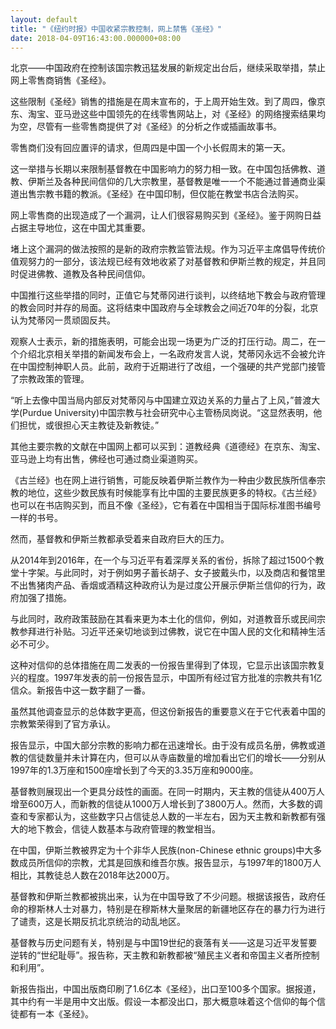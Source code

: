 ```yaml
---
layout: default
title: "《纽约时报》中国收紧宗教控制，网上禁售《圣经》"
date: 2018-04-09T16:43:00.000000+08:00
---
```


北京——中国政府在控制该国宗教迅猛发展的新规定出台后，继续采取举措，禁止网上零售商销售《圣经》。

这些限制《圣经》销售的措施是在周末宣布的，于上周开始生效。到了周四，像京东、淘宝、亚马逊这些中国领先的在线零售网站上，对《圣经》的网络搜索结果均为空，尽管有一些零售商提供了对《圣经》的分析之作或插画故事书。

零售商们没有回应置评的请求，但周四是中国一个小长假周末的第一天。

这一举措与长期以来限制基督教在中国影响力的努力相一致。在中国包括佛教、道教、伊斯兰及各种民间信仰的几大宗教里，基督教是唯一一个不能通过普通商业渠道出售宗教书籍的教派。《圣经》在中国印制，但仅能在教堂书店合法购买。

网上零售商的出现造成了一个漏洞，让人们很容易购买到《圣经》。鉴于网购日益占据主导地位，这在中国尤其重要。

堵上这个漏洞的做法按照的是新的政府宗教监管法规。作为习近平主席倡导传统价值观努力的一部分，该法规已经有效地收紧了对基督教和伊斯兰教的规定，并且同时促进佛教、道教及各种民间信仰。

中国推行这些举措的同时，正值它与梵蒂冈进行谈判，以终结地下教会与政府管理的教会同时并存的局面。这将结束中国政府与全球教会之间近70年的分裂，北京认为梵蒂冈一贯顽固反共。

观察人士表示，新的措施表明，可能会出现一场更为广泛的打压行动。周二，在一个介绍北京相关举措的新闻发布会上，一名政府发言人说，梵蒂冈永远不会被允许在中国控制神职人员。此前，政府于近期进行了改组，一个强硬的共产党部门接管了宗教政策的管理。

“听上去像中国当局内部反对梵蒂冈与中国建立双边关系的力量占了上风，”普渡大学(Purdue University)中国宗教与社会研究中心主管杨凤岗说。“这显然表明，他们担忧，或很担心天主教徒及新教徒。”

其他主要宗教的文献在中国网上都可以买到：道教经典《道德经》在京东、淘宝、亚马逊上均有出售，佛经也可通过商业渠道购买。

《古兰经》也在网上进行销售，可能反映着伊斯兰教作为一种由少数民族所信奉宗教的地位，这些少数民族有时候能享有比中国的主要民族更多的特权。《古兰经》也可以在书店购买到，而且不像《圣经》，它有着在中国相当于国际标准图书编号一样的书号。

然而，基督教和伊斯兰教都承受着来自政府巨大的压力。

从2014年到2016年，在一个与习近平有着深厚关系的省份，拆除了超过1500个教堂十字架。与此同时，对于例如男子蓄长胡子、女子披戴头巾，以及商店和餐馆里不出售猪肉产品、香烟或酒精这种政府认为是过度公开展示伊斯兰信仰的行为，政府加强了措施。

与此同时，政府政策鼓励在其看来更为本土化的信仰，例如，对道教音乐或民间宗教参拜进行补贴。习近平还亲切地谈到过佛教，说它在中国人民的文化和精神生活必不可少。

这种对信仰的总体措施在周二发表的一份报告里得到了体现，它显示出该国宗教复兴的程度。1997年发表的前一份报告显示，中国所有经过官方批准的宗教共有1亿信众。新报告中这一数字翻了一番。

虽然其他调查显示的总体数字更高，但这份新报告的重要意义在于它代表着中国的宗教繁荣得到了官方承认。

报告显示，中国大部分宗教的影响力都在迅速增长。由于没有成员名册，佛教或道教的信徒数量并未计算在内，但可以从寺庙数量的增加看出它们的增长——分别从1997年的1.3万座和1500座增长到了今天的3.35万座和9000座。

基督教则展现出一个更具分歧性的画面。在同一时期内，天主教的信徒从400万人增至600万人，而新教的信徒从1000万人增长到了3800万人。然而，大多数的调查和专家都认为，这些数字只占信徒总人数的一半左右，因为天主教和新教都有强大的地下教会，信徒人数基本与政府管理的教堂相当。

在中国，伊斯兰教被界定为十个非华人民族(non-Chinese ethnic groups)中大多数成员所信仰的宗教，尤其是回族和维吾尔族。报告显示，与1997年的1800万人相比，其教徒总人数在2018年达2000万。

基督教和伊斯兰教都被挑出来，认为在中国导致了不少问题。根据该报告，政府任命的穆斯林人士对暴力，特别是在穆斯林大量聚居的新疆地区存在的暴力行为进行了谴责，这是长期反抗北京统治的动乱地区。

基督教与历史问题有关，特别是与中国19世纪的衰落有关——这是习近平发誓要逆转的“世纪耻辱”。报告称，天主教和新教都被“殖民主义者和帝国主义者所控制和利用”。

新报告指出，中国出版商印刷了1.6亿本《圣经》，出口至100多个国家。据报道，其中约有一半是用中文出版。假设一本都没出口，那大概意味着这个信仰的每个信徒都有一本《圣经》。


